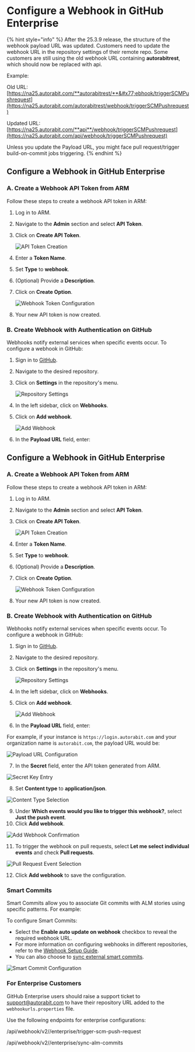# Configure a Webhook in GitHub Enterprise

{% hint style="info" %}
After the 25.3.9 release, the structure of the webhook payload URL was updated. Customers need to update the webhook URL in the repository settings of their remote repo. Some customers are still using the old webhook URL containing **autorabitrest**, which should now be replaced with api.

Example:

Old URL: [https://na25.autorabit.com/**autorabitrest/**&#x77;ebhook/triggerSCMPushrequest](https://na25.autorabit.com/autorabitrest/webhook/triggerSCMPushrequest)

Updated URL: [https://na25.autorabit.com/**api**/webhook/triggerSCMPushrequest](https://na25.autorabit.com/api/webhook/triggerSCMPushrequest)

Unless you update the Payload URL, you might face pull request/trigger build-on-commit jobs triggering.
{% endhint %}

## Configure a Webhook in GitHub Enterprise

### A. Create a Webhook API Token from ARM

Follow these steps to create a webhook API token in ARM:

1. Log in to ARM.
2. Navigate to the **Admin** section and select **API Token**.
3.  Click on **Create API Token**.

    ![API Token Creation](<../../../../.gitbook/assets/image (953).png>)
4. Enter a **Token Name**.
5. Set **Type** to **webhook**.
6. (Optional) Provide a **Description**.
7.  Click on **Create Option**.

    ![Webhook Token Configuration](<../../../../.gitbook/assets/image (954).png>)
8. Your new API token is now created.

### B. Create Webhook with Authentication on GitHub

Webhooks notify external services when specific events occur. To configure a webhook in GitHub:

1. Sign in to [GitHub](https://github.com/login).
2. Navigate to the desired repository.
3.  Click on **Settings** in the repository's menu.

    ![Repository Settings](<../../../../.gitbook/assets/image (957).png>)
4. In the left sidebar, click on **Webhooks**.
5.  Click on **Add webhook**.

    ![Add Webhook](<../../../../.gitbook/assets/image (958).png>)
6. In the **Payload URL** field, enter:

## Configure a Webhook in GitHub Enterprise

### A. Create a Webhook API Token from ARM

Follow these steps to create a webhook API token in ARM:

1. Log in to ARM.
2. Navigate to the **Admin** section and select **API Token**.
3.  Click on **Create API Token**.

    ![API Token Creation](<../../../../.gitbook/assets/image (953).png>)
4. Enter a **Token Name**.
5. Set **Type** to **webhook**.
6. (Optional) Provide a **Description**.
7.  Click on **Create Option**.

    ![Webhook Token Configuration](<../../../../.gitbook/assets/image (954).png>)
8. Your new API token is now created.

### B. Create Webhook with Authentication on GitHub

Webhooks notify external services when specific events occur. To configure a webhook in GitHub:

1. Sign in to [GitHub](https://github.com/login).
2. Navigate to the desired repository.
3.  Click on **Settings** in the repository's menu.

    ![Repository Settings](<../../../../.gitbook/assets/image (957).png>)
4. In the left sidebar, click on **Webhooks**.
5.  Click on **Add webhook**.

    ![Add Webhook](<../../../../.gitbook/assets/image (958).png>)
6. In the **Payload URL** field, enter:

For example, if your instance is `https://login.autorabit.com` and your organization name is `autorabit.com`, the payload URL would be:

![Payload URL Configuration](<../../../../.gitbook/assets/image (959).png>)

7. In the **Secret** field, enter the API token generated from ARM.

![Secret Key Entry](<../../../../.gitbook/assets/image (960).png>)

8. Set **Content type** to **application/json**.

![Content Type Selection](<../../../../.gitbook/assets/image (961).png>)

9. Under **Which events would you like to trigger this webhook?**, select **Just the push event**.
10. Click **Add webhook**.

![Add Webhook Confirmation](<../../../../.gitbook/assets/image (962).png>)

11. To trigger the webhook on pull requests, select **Let me select individual events** and check **Pull requests**.

![Pull Request Event Selection](<../../../../.gitbook/assets/image (963).png>)

12. Click **Add webhook** to save the configuration.

### Smart Commits

Smart Commits allow you to associate Git commits with ALM stories using specific patterns. For example:

To configure Smart Commits:

* Select the **Enable auto update on webhook** checkbox to reveal the required webhook URL.
* For more information on configuring webhooks in different repositories, refer to the [Webhook Setup Guide](file://product-guides/arm/arm-features/webhooks).
* You can also choose to [sync external smart commits](file://product-guides/arm/arm-features/version-control/introduction-to-version-control/version-control-repositories-summary).

![Smart Commit Configuration](<../../../../.gitbook/assets/image (964).png>)

### For Enterprise Customers

GitHub Enterprise users should raise a support ticket to [support@autorabit.com](mailto:support@autorabit.com) to have their repository URL added to the `webhookurls.properties` file.

Use the following endpoints for enterprise configurations:

/api/webhook/v2//enterprise/trigger-scm-push-request

/api/webhook/v2//enterprise/sync-alm-commits
